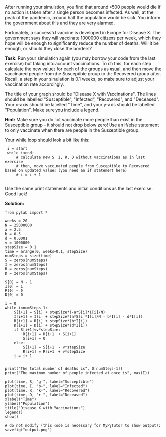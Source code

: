 

After running your simulation, you find that around 4500 people would die if no action is taken after a single person becomes infected. As well, at the peak of the pandemic, around half the population would be sick. You inform the government about this and they are very alarmed.

Fortunately, a successful vaccine is developed in Europe for Disease X. The government says they will vaccinate 1000000 citizens per week, which they hope will be enough to significantly reduce the number of deaths. Will it be enough, or should they close the borders?

**Task:** Run your simulation again (you may borrow your code from the last exercise) but taking into account vaccinations. To do this, for each step calculate the new values for each of the groups as usual, and then move the vaccinated people from the Susceptible group to the Recovered group after. Recall, a step in your simulation is 0.1 weeks, so make sure to adjust your vaccination rate accordingly.

The title of your graph should be "Disease X with Vaccinations". The lines should be labelled "Susceptible", "Infected", "Recovered", and "Deceased". Your x-axis should be labelled "Time", and your y-axis should be labelled "Population". Make sure you include a legend. 

**Hint:** Make sure you do not vaccinate more people than exist in the Susceptible group - it should not drop below zero! Use an if/else statement to only vaccinate when there are people in the Susceptible group. 

Your while loop should look a bit like this:

````
 i = start
 while i<end:
     # calculate new S, I, R, D without vaccinations as in last exercise 
     # then, move vaccinated people from Susceptible to Recovered based on updated values (you need an if statement here)
     # i = i + 1
 
````

Use the same print statements and initial conditions as the last exercise. Good luck!

**Solution:**
````
from pylab import *

weeks = 20
N = 25000000
a = 2.5
b = 0.5
d = 0.0001
v = 1000000
stepSize = 0.1
time = arange(0, weeks+0.1, stepSize)
numSteps = size(time)
S = zeros(numSteps)
I = zeros(numSteps)
R = zeros(numSteps)
D = zeros(numSteps)

S[0] = N - 1
I[0] = 1
R[0] = 0
D[0] = 0

i = 0
while i<numSteps-1:
    S[i+1] = S[i] + stepSize*(-a*S[i]*I[i]/N)
    I[i+1] = I[i] + stepSize*(a*S[i]*I[i]/N - b*I[i] - d*I[i])
    R[i+1] = R[i] + stepSize*(b*I[i])
    D[i+1] = D[i] + stepSize*(d*I[i])
    if S[i+1]<v*stepSize:
        R[i+1] = R[i+1] + S[i+1]
        S[i+1] = 0
    else:
        S[i+1] = S[i+1] - v*stepSize
        R[i+1] = R[i+1] + v*stepSize
    i = i+ 1
    
    
print("The total number of deaths is", D[numSteps-1])
print("The maximum number of people infected at once is", max(I))

plot(time, S, "g-", label="Susceptible")
plot(time, I, "b-", label="Infected")
plot(time, R, "k-", label="Recovered")
plot(time, D, "r-", label="Deceased")
xlabel("Time")
ylabel("Population")
title("Disease X with Vaccinations")
legend()
show()

# do not modify (this code is necessary for MyPyTutor to show output):
savefig("output.png")



````
